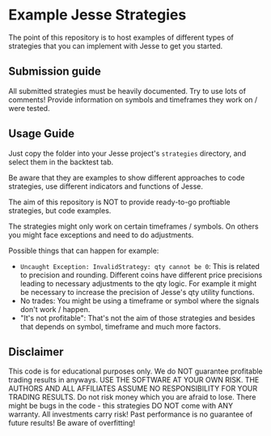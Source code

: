 # Example Jesse Strategies

The point of this repository is to host examples of different types of strategies that you can implement with Jesse to get you started. 

## Submission guide

All submitted strategies must be heavily documented. Try to use lots of comments! 
Provide information on symbols and timeframes they work on / were tested.


## Usage Guide
Just copy the folder into your Jesse project's `strategies` directory, and select them in the backtest tab.

Be aware that they are examples to show different approaches to code strategies, use different indicators and functions of Jesse.

The aim of this repository is NOT to provide ready-to-go proftiable strategies, but code examples.

The strategies might only work on certain timeframes / symbols. On others you might face exceptions and need to do adjustments.

Possible things that can happen for example: 
- `Uncaught Exception: InvalidStrategy: qty cannot be 0`: This is related to precision and rounding. Different coins have different price precisions leading to necessary adjustments to the qty logic. For example it might be necessary to increase the precision of Jesse's qty utility functions. 
- No trades: You might be using a timeframe or symbol where the signals don't work / happen.
- "It's not profitable": That's not the aim of those strategies and besides that depends on symbol, timeframe and much more factors. 


## Disclaimer

This code is for educational purposes only. We do NOT guarantee profitable trading results in anyways. USE THE SOFTWARE AT YOUR OWN RISK. THE AUTHORS AND ALL AFFILIATES ASSUME NO RESPONSIBILITY FOR YOUR TRADING RESULTS. Do not risk money which you are afraid to lose. There might be bugs in the code - this strategies DO NOT come with ANY warranty. All investments carry risk! Past performance is no guarantee of future results! Be aware of overfitting! 
